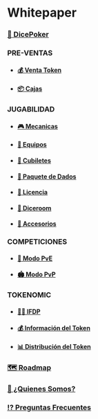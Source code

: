 # Whitepaper

### [🎲 DicePoker](/presentation.md)

### **PRE-VENTAS**

- #### [💰 Venta Token](/tokensell.md)

- #### [📦 Cajas](/box.md)

### **JUGABILIDAD**

- #### [🎮 Mecanicas](/gameplay.md)

- #### [💎 Equipos](/diceteam.md)

- #### [🥃 Cubiletes](/dicecup.md)

- #### [🎲 Paquete de Dados](/dicepack.md)

- #### [💎 Licencia](/gamelicence.md)

- #### [🎰 Diceroom](/diceroom.md)

- #### [🧩 Accesorios](/accessories.md)

### **COMPETICIONES**

- #### [🤜 Modo PvE](/caminodicer.md)

- #### [🏟 Modo PvP](/pvpmodo.md)

### **TOKENOMIC**

- #### [👮🏻 IFDP](/1oracle.md)

- #### [💰 Información del Token](/1infotoken.md)

- #### [📊 Distribución del Token](/1distributiontoken.md)

### [🗺 Roadmap](/1roadmap.md)

### [👥 ¿Quienes Somos?](/whoweare.md)

### [⁉️ Preguntas Frecuentes](/faqs.md)